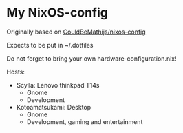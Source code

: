 # My NixOS-config

Originally based on [CouldBeMathijs/nixos-config](https://github.com/CouldBeMathijs/nixos-config)

Expects to be put in ~/.dotfiles

Do not forget to bring your own hardware-configuration.nix!

Hosts:
 - Scylla: Lenovo thinkpad T14s
     - Gnome
     - Development
 - Kotoamatsukami: Desktop
     - Gnome
     - Development, gaming and entertainment
